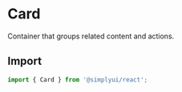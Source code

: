 # Card

Container that groups related content and actions.

## Import

```jsx
import { Card } from '@simplyui/react';
```
